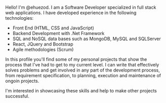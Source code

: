 Hello! I'm @ehuezod. I am a Software Developer specialized in full stack web applications.
I have developed experience in the following technologies:
- Front End (HTML, CSS and JavaScript)
- Backend Development with .Net Framework
- SQL and NoSQL data bases such as MongoDB, MySQL and SQLServer
- React, JQuery and Bootstrap
- Agile methodologies (Scrum)

In this profile you'll find some of my personal projects that show the process that I've had to get to my current level. I can write that effectively solves problems and get involved in any part of the development process, from requirement specification, to planning, execution and maintenance of ongoin projects.

I'm interested in showcasing these skills and help to make other projects successful.
